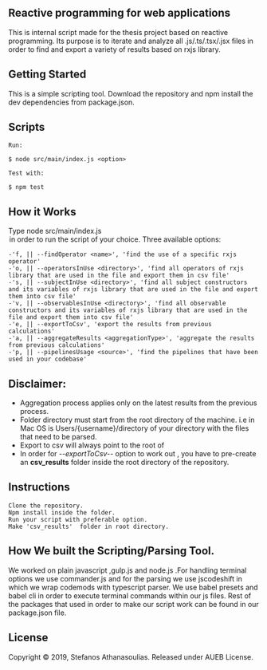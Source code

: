## Reactive programming for web applications

This is internal script made for the thesis project based on reactive programming. Its purpose is to iterate and analyze all .js/.ts/.tsx/.jsx files in order to find and export a variety of results based on rxjs library.

## Getting Started

This is a simple scripting tool. Download the repository and npm install the dev dependencies from package.json.

## Scripts

```
Run:

$ node src/main/index.js <option>

Test with:

$ npm test
```

## How it Works

Type node src/main/index.js <option> in order to run the script of your choice.
Three available options:

```
-'f, || --findOperator <name>', 'find the use of a specific rxjs operator'
-'o, || --operatorsInUse <directory>', 'find all operators of rxjs library that are used in the file and export them in csv file'
-'s, || --subjectInUse <directory>', 'find all subject constructors and its variables of rxjs library that are used in the file and export them into csv file'
-'v, || --observablesInUse <directory>', 'find all observable constructors and its variables of rxjs library that are used in the file and export them into csv file'
-'e, || --exportToCsv', 'export the results from previous calculations'
-'a, || --aggregateResults <aggregationType>', 'aggregate the results from previous calculations'
-'p, || --pipelinesUsage <source>', 'find the pipelines that have been used in your codebase'
```

## Disclaimer:
* Aggregation process applies only on the latest results from the previous process.
* Folder directory must start from the root directory of the machine. i.e in Mac OS is Users/{username}/directory of your directory with the files that need to be parsed.
* Export to csv will always  point to the root of 
* In order for _--exportToCsv--_ option to work out , you have to pre-create an **csv_results** folder inside the root directory of the repository.

## Instructions

```
Clone the repository.
Npm install inside the folder.
Run your script with preferable option.
Make 'csv_results'  folder in root directory.
```

## How We built the Scripting/Parsing Tool.

We worked on plain javascript ,gulp.js and node.js .For handling terminal options we use commander.js and for the parsing we use jscodeshift in which we wrap codemods with typescript parser. We use babel presets and babel cli in order to execute terminal commands within our js files. Rest of the packages that used in order to make our script work can be found in our package.json file.

## License

Copyright © 2019, Stefanos Athanasoulias. Released under AUEB License.
